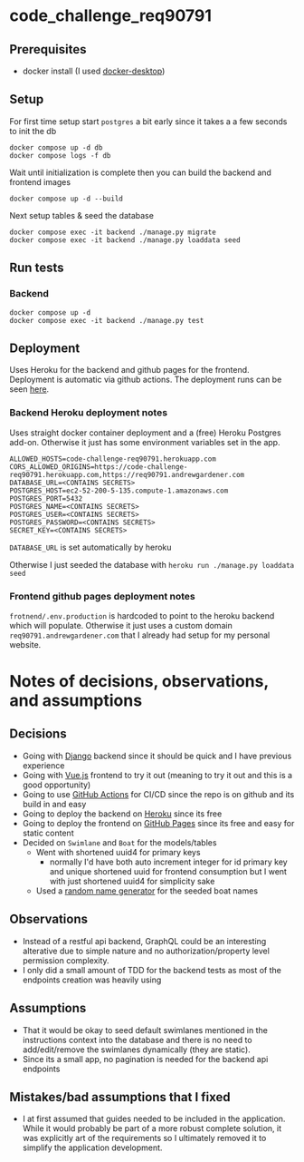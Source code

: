 # code_challenge_req90791

## Prerequisites

- docker install (I used [docker-desktop](https://www.docker.com/products/docker-desktop/))

## Setup

For first time setup start `postgres` a bit early since it takes a a few seconds to init the db

    docker compose up -d db
    docker compose logs -f db

Wait until initialization is complete then you can build the backend and frontend images

    docker compose up -d --build

Next setup tables & seed the database

    docker compose exec -it backend ./manage.py migrate
    docker compose exec -it backend ./manage.py loaddata seed

## Run tests

### Backend

    docker compose up -d
    docker compose exec -it backend ./manage.py test

## Deployment

Uses Heroku for the backend and github pages for the frontend. Deployment is automatic via github actions. The deployment runs can be seen [here](https://github.com/andrew-gardener/code_challenge_req90791/actions/workflows/deploy.yml).

### Backend Heroku deployment notes

Uses straight docker container deployment and a (free) Heroku Postgres add-on. Otherwise it just has some environment variables set in the app.

    ALLOWED_HOSTS=code-challenge-req90791.herokuapp.com
    CORS_ALLOWED_ORIGINS=https://code-challenge-req90791.herokuapp.com,https://req90791.andrewgardener.com
    DATABASE_URL=<CONTAINS SECRETS>
    POSTGRES_HOST=ec2-52-200-5-135.compute-1.amazonaws.com
    POSTGRES_PORT=5432
    POSTGRES_NAME=<CONTAINS SECRETS>
    POSTGRES_USER=<CONTAINS SECRETS>
    POSTGRES_PASSWORD=<CONTAINS SECRETS>
    SECRET_KEY=<CONTAINS SECRETS>

`DATABASE_URL` is set automatically by heroku

Otherwise I just seeded the database with `heroku run ./manage.py loaddata seed`

### Frontend github pages deployment notes

`frotnend/.env.production` is hardcoded to point to the heroku backend which will populate. Otherwise it just uses a custom domain `req90791.andrewgardener.com` that I already had setup for my personal website.

# Notes of decisions, observations, and assumptions

## Decisions

- Going with [Django](https://www.djangoproject.com/) backend since it should be quick and I have previous experience
- Going with [Vue.js](https://vuejs.org/) frontend to try it out (meaning to try it out and this is a good opportunity)
- Going to use [GitHub Actions](https://github.com/features/actions) for CI/CD since the repo is on github and its build in and easy
- Going to deploy the backend on [Heroku](https://www.heroku.com/) since its free
- Going to deploy the frontend on [GitHub Pages](https://pages.github.com/) since its free and easy for static content
- Decided on `Swimlane` and `Boat` for the models/tables
  - Went with shortened uuid4 for primary keys
    - normally I'd have both auto increment integer for id primary key and unique shortened uuid for frontend consumption but I went with just shortened uuid4 for simplicity sake
  - Used a [random name generator](https://www.fantasynamegenerators.com/ship-names.php) for the seeded boat names

## Observations

- Instead of a restful api backend, GraphQL could be an interesting alterative due to simple nature and no authorization/property level permission complexity.
- I only did a small amount of TDD for the backend tests as most of the endpoints creation was heavily using

## Assumptions

- That it would be okay to seed default swimlanes mentioned in the instructions context into the database and there is no need to add/edit/remove the swimlanes dynamically (they are static).
- Since its a small app, no pagination is needed for the backend api endpoints

## Mistakes/bad assumptions that I fixed

- I at first assumed that guides needed to be included in the application. While it would probably be part of a more robust complete solution, it was explicitly art of the requirements so I ultimately removed it to simplify the application development.